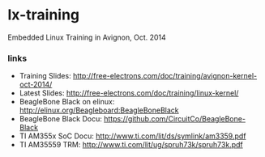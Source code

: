 # lx-training #
Embedded Linux Training in Avignon, Oct. 2014

### links ###
 * Training Slides: http://free-electrons.com/doc/training/avignon-kernel-oct-2014/
 * Latest Slides: http://free-electrons.com/doc/training/linux-kernel/
 * BeagleBone Black on elinux: http://elinux.org/Beagleboard:BeagleBoneBlack
 * BeagleBone Black Docu: https://github.com/CircuitCo/BeagleBone-Black
 * TI AM355x SoC Docu: http://www.ti.com/lit/ds/symlink/am3359.pdf
 * TI AM35559 TRM: http://www.ti.com/lit/ug/spruh73k/spruh73k.pdf
